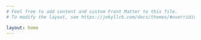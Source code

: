 ```yaml
---
# Feel free to add content and custom Front Matter to this file.
# To modify the layout, see https://jekyllrb.com/docs/themes/#overriding-theme-defaults

layout: home
---
```


<html lang="en">
<head>
  <meta charset="UTF-8">
  <title>Raheem Barnett | Scientist + Artist<title>
</head>
<h1>TBD</h1>
<script src="{{ base.url | prepend: site.url }}/assets/test.js"></script>
</html>